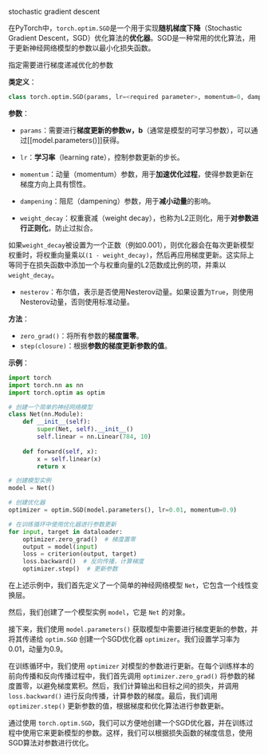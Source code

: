 stochastic gradient descent 

在PyTorch中，`torch.optim.SGD`是一个用于实现**随机梯度下降**（Stochastic Gradient Descent，SGD）优化算法的**优化器**。SGD是一种常用的优化算法，用于更新神经网络模型的参数以最小化损失函数。

指定需要进行梯度递减优化的参数

**类定义**：
```python
class torch.optim.SGD(params, lr=<required parameter>, momentum=0, dampening=0, weight_decay=0, nesterov=False)
```

**参数**：
- `params`：需要进行**梯度更新的参数w，b**（通常是模型的可学习参数），可以通过[[model.parameters()]]获得。

- `lr`：**学习率**（learning rate），控制参数更新的步长。

- `momentum`：动量（momentum）参数，用于**加速优化过程**，使得参数更新在梯度方向上具有惯性。
- `dampening`：阻尼（dampening）参数，用于**减小动量**的影响。

- `weight_decay`：权重衰减（weight decay），也称为L2正则化，用于**对参数进行正则化**，防止过拟合。

如果`weight_decay`被设置为一个正数（例如0.001），则优化器会在每次更新模型权重时，将权重向量乘以`(1 - weight_decay)`，然后再应用梯度更新。这实际上等同于在损失函数中添加一个与权重向量的L2范数成比例的项，并乘以`weight_decay`。

- `nesterov`：布尔值，表示是否使用Nesterov动量。如果设置为`True`，则使用Nesterov动量，否则使用标准动量。

**方法**：
- `zero_grad()`：将所有参数的**梯度置零**。
- `step(closure)`：根据**参数的梯度更新参数的值**。

**示例**：
```python
import torch
import torch.nn as nn
import torch.optim as optim

# 创建一个简单的神经网络模型
class Net(nn.Module):
    def __init__(self):
        super(Net, self).__init__()
        self.linear = nn.Linear(784, 10)
    
    def forward(self, x):
        x = self.linear(x)
        return x

# 创建模型实例
model = Net()

# 创建优化器
optimizer = optim.SGD(model.parameters(), lr=0.01, momentum=0.9)

# 在训练循环中使用优化器进行参数更新
for input, target in dataloader:
    optimizer.zero_grad()  # 梯度置零
    output = model(input)
    loss = criterion(output, target)
    loss.backward()  # 反向传播，计算梯度
    optimizer.step()  # 更新参数
```

在上述示例中，我们首先定义了一个简单的神经网络模型 `Net`，它包含一个线性变换层。

然后，我们创建了一个模型实例 `model`，它是 `Net` 的对象。

接下来，我们使用 `model.parameters()` 获取模型中需要进行梯度更新的参数，并将其传递给 `optim.SGD` 创建一个SGD优化器 `optimizer`。我们设置学习率为0.01，动量为0.9。

在训练循环中，我们使用 `optimizer` 对模型的参数进行更新。在每个训练样本的前向传播和反向传播过程中，我们首先调用 `optimizer.zero_grad()` 将参数的梯度置零，以避免梯度累积。然后，我们计算输出和目标之间的损失，并调用 `loss.backward()` 进行反向传播，计算参数的梯度。最后，我们调用 `optimizer.step()` 更新参数的值，根据梯度和优化算法进行参数更新。

通过使用 `torch.optim.SGD`，我们可以方便地创建一个SGD优化器，并在训练过程中使用它来更新模型的参数。这样，我们可以根据损失函数的梯度信息，使用SGD算法对参数进行优化。
